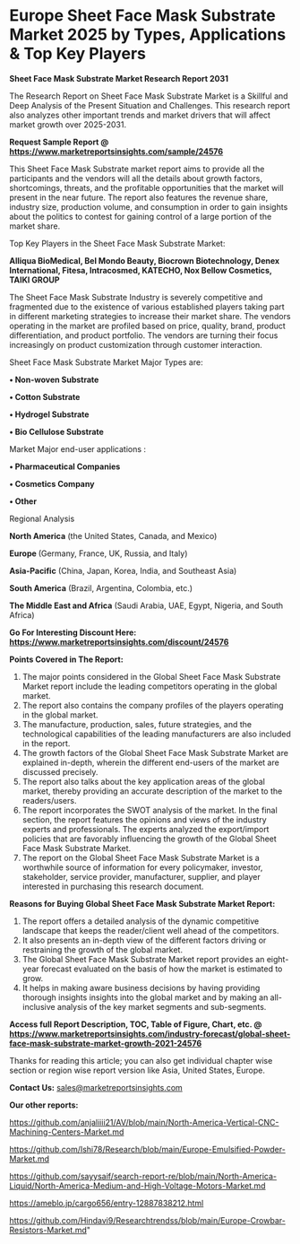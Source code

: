 # Europe Sheet Face Mask Substrate Market 2025 by Types, Applications & Top Key Players

<strong>Sheet Face Mask Substrate Market Research Report 2031</strong>

The Research Report on Sheet Face Mask Substrate Market is a Skillful and Deep Analysis of the Present Situation and Challenges. This research report also analyzes other important trends and market drivers that will affect market growth over 2025-2031.

<strong>Request Sample Report @ <a href=https://www.marketreportsinsights.com/sample/24576>https://www.marketreportsinsights.com/sample/24576</a></strong>

This Sheet Face Mask Substrate market report aims to provide all the participants and the vendors will all the details about growth factors, shortcomings, threats, and the profitable opportunities that the market will present in the near future. The report also features the revenue share, industry size, production volume, and consumption in order to gain insights about the politics to contest for gaining control of a large portion of the market share.

Top Key Players in the Sheet Face Mask Substrate Market:

<strong>Alliqua BioMedical, Bel Mondo Beauty, Biocrown Biotechnology, Denex International, Fitesa, Intracosmed, KATECHO, Nox Bellow Cosmetics, TAIKI GROUP</strong>

The Sheet Face Mask Substrate Industry is severely competitive and fragmented due to the existence of various established players taking part in different marketing strategies to increase their market share. The vendors operating in the market are profiled based on price, quality, brand, product differentiation, and product portfolio. The vendors are turning their focus increasingly on product customization through customer interaction.

Sheet Face Mask Substrate Market Major Types are:

<strong>• Non-woven Substrate

• Cotton Substrate

• Hydrogel Substrate

• Bio Cellulose Substrate</strong>

Market Major end-user applications :

<strong>• Pharmaceutical Companies

• Cosmetics Company

• Other</strong>

Regional Analysis

</u><strong><b>North America</b></strong> (the United States, Canada, and Mexico)

<strong><b>Europe </b></strong>(Germany, France, UK, Russia, and Italy)

<strong><b>Asia-Pacific</b></strong> (China, Japan, Korea, India, and Southeast Asia)

<strong><b>South America</b></strong> (Brazil, Argentina, Colombia, etc.)

<strong><b>The Middle East and Africa</b></strong> (Saudi Arabia, UAE, Egypt, Nigeria, and South Africa)

<strong>Go For Interesting Discount Here: <a href=https://www.marketreportsinsights.com/discount/24576>https://www.marketreportsinsights.com/discount/24576</a></strong>

<strong>Points Covered in The Report:</strong>
<ol>
  <li>The major points considered in the Global Sheet Face Mask Substrate Market report include the leading competitors operating in the global market.</li>
  <li>The report also contains the company profiles of the players operating in the global market.</li>
  <li>The manufacture, production, sales, future strategies, and the technological capabilities of the leading manufacturers are also included in the report.</li>
  <li>The growth factors of the Global Sheet Face Mask Substrate Market are explained in-depth, wherein the different end-users of the market are discussed precisely.</li>
  <li>The report also talks about the key application areas of the global market, thereby providing an accurate description of the market to the readers/users.</li>
  <li>The report incorporates the SWOT analysis of the market. In the final section, the report features the opinions and views of the industry experts and professionals. The experts analyzed the export/import policies that are favorably influencing the growth of the Global Sheet Face Mask Substrate Market.</li>
  <li>The report on the Global Sheet Face Mask Substrate Market is a worthwhile source of information for every policymaker, investor, stakeholder, service provider, manufacturer, supplier, and player interested in purchasing this research document.</li>
</ol>
<strong>Reasons for Buying Global Sheet Face Mask Substrate Market Report:</strong>

<ol>
  <li>The report offers a detailed analysis of the dynamic competitive landscape that keeps the reader/client well ahead of the competitors.</li>
  <li>It also presents an in-depth view of the different factors driving or restraining the growth of the global market.</li>
  <li>The Global Sheet Face Mask Substrate Market report provides an eight-year forecast evaluated on the basis of how the market is estimated to grow.</li>
  <li>It helps in making aware business decisions by having providing thorough insights insights into the global market and by making an all-inclusive analysis of the key market segments and sub-segments.</li>
</ol>
<strong>Access full Report Description, TOC, Table of Figure, Chart, etc. @ <a href=https://www.marketreportsinsights.com/industry-forecast/global-sheet-face-mask-substrate-market-growth-2021-24576>https://www.marketreportsinsights.com/industry-forecast/global-sheet-face-mask-substrate-market-growth-2021-24576</a></strong>


Thanks for reading this article; you can also get individual chapter wise section or region wise report version like Asia, United States, Europe.

<strong>Contact Us:</strong>
sales@marketreportsinsights.com

<strong>Our other reports:</strong>

<a href=https://github.com/anjaliiii21/AV/blob/main/North-America-Vertical-CNC-Machining-Centers-Market.md>https://github.com/anjaliiii21/AV/blob/main/North-America-Vertical-CNC-Machining-Centers-Market.md</a>

<a href=https://github.com/Ishi78/Research/blob/main/Europe-Emulsified-Powder-Market.md>https://github.com/Ishi78/Research/blob/main/Europe-Emulsified-Powder-Market.md</a>

<a href=https://github.com/sayysaif/search-report-re/blob/main/North-America-Liquid/North-America-Medium-and-High-Voltage-Motors-Market.md>https://github.com/sayysaif/search-report-re/blob/main/North-America-Liquid/North-America-Medium-and-High-Voltage-Motors-Market.md</a>

<a href=https://ameblo.jp/cargo656/entry-12887838212.html>https://ameblo.jp/cargo656/entry-12887838212.html</a>

<a href=https://github.com/Hindavi9/Researchtrendss/blob/main/Europe-Crowbar-Resistors-Market.md>https://github.com/Hindavi9/Researchtrendss/blob/main/Europe-Crowbar-Resistors-Market.md</a>"
